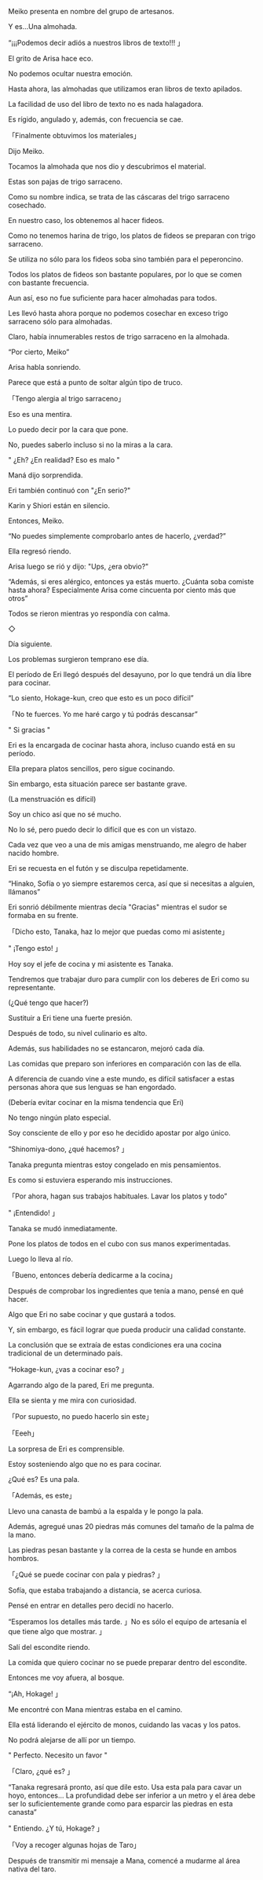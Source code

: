 
Meiko presenta en nombre del grupo de artesanos.

Y es…Una almohada.

“¡¡¡Podemos decir adiós a nuestros libros de texto!!! 」

El grito de Arisa hace eco.

No podemos ocultar nuestra emoción.

Hasta ahora, las almohadas que utilizamos eran libros de texto apilados.

La facilidad de uso del libro de texto no es nada halagadora.

Es rígido, angulado y, además, con frecuencia se cae.

「Finalmente obtuvimos los materiales」

Dijo Meiko.

Tocamos la almohada que nos dio y descubrimos el material.

Estas son pajas de trigo sarraceno.

Como su nombre indica, se trata de las cáscaras del trigo sarraceno cosechado.

En nuestro caso, los obtenemos al hacer fideos.

Como no tenemos harina de trigo, los platos de fideos se preparan con trigo sarraceno.

Se utiliza no sólo para los fideos soba sino también para el peperoncino.

Todos los platos de fideos son bastante populares, por lo que se comen con bastante frecuencia.

Aun así, eso no fue suficiente para hacer almohadas para todos.

Les llevó hasta ahora porque no podemos cosechar en exceso trigo sarraceno sólo para almohadas.

Claro, había innumerables restos de trigo sarraceno en la almohada.

“Por cierto, Meiko”

Arisa habla sonriendo.

Parece que está a punto de soltar algún tipo de truco.

「Tengo alergia al trigo sarraceno」

Eso es una mentira.

Lo puedo decir por la cara que pone.

No, puedes saberlo incluso si no la miras a la cara.

" ¿Eh? ¿En realidad? Eso es malo "

Maná dijo sorprendida.

Eri también continuó con "¿En serio?"

Karin y Shiori están en silencio.

Entonces, Meiko.

“No puedes simplemente comprobarlo antes de hacerlo, ¿verdad?”

Ella regresó riendo.

Arisa luego se rió y dijo: "Ups, ¿era obvio?"

“Además, si eres alérgico, entonces ya estás muerto. ¿Cuánta soba comiste hasta ahora? Especialmente Arisa come cincuenta por ciento más que otros”

Todos se rieron mientras yo respondía con calma.

◇

Día siguiente.

Los problemas surgieron temprano ese día.

El período de Eri llegó después del desayuno, por lo que tendrá un día libre para cocinar.

“Lo siento, Hokage-kun, creo que esto es un poco difícil”

「No te fuerces. Yo me haré cargo y tú podrás descansar”

" Si gracias "

Eri es la encargada de cocinar hasta ahora, incluso cuando está en su período.

Ella prepara platos sencillos, pero sigue cocinando.

Sin embargo, esta situación parece ser bastante grave.

(La menstruación es difícil)

Soy un chico así que no sé mucho.

No lo sé, pero puedo decir lo difícil que es con un vistazo.

Cada vez que veo a una de mis amigas menstruando, me alegro de haber nacido hombre.

Eri se recuesta en el futón y se disculpa repetidamente.

“Hinako, Sofía o yo siempre estaremos cerca, así que si necesitas a alguien, llámanos”

Eri sonrió débilmente mientras decía "Gracias" mientras el sudor se formaba en su frente.

「Dicho esto, Tanaka, haz lo mejor que puedas como mi asistente」

" ¡Tengo esto! 」

Hoy soy el jefe de cocina y mi asistente es Tanaka.

Tendremos que trabajar duro para cumplir con los deberes de Eri como su representante.

(¿Qué tengo que hacer?)

Sustituir a Eri tiene una fuerte presión.

Después de todo, su nivel culinario es alto.

Además, sus habilidades no se estancaron, mejoró cada día.

Las comidas que preparo son inferiores en comparación con las de ella.

A diferencia de cuando vine a este mundo, es difícil satisfacer a estas personas ahora que sus lenguas se han engordado.

(Debería evitar cocinar en la misma tendencia que Eri)

No tengo ningún plato especial.

Soy consciente de ello y por eso he decidido apostar por algo único.

“Shinomiya-dono, ¿qué hacemos? 」

Tanaka pregunta mientras estoy congelado en mis pensamientos.

Es como si estuviera esperando mis instrucciones.

「Por ahora, hagan sus trabajos habituales. Lavar los platos y todo”

" ¡Entendido! 」

Tanaka se mudó inmediatamente.

Pone los platos de todos en el cubo con sus manos experimentadas.

Luego lo lleva al río.

「Bueno, entonces debería dedicarme a la cocina」

Después de comprobar los ingredientes que tenía a mano, pensé en qué hacer.

Algo que Eri no sabe cocinar y que gustará a todos.

Y, sin embargo, es fácil lograr que pueda producir una calidad constante.

La conclusión que se extraía de estas condiciones era una cocina tradicional de un determinado país.

“Hokage-kun, ¿vas a cocinar eso? 」

Agarrando algo de la pared, Eri me pregunta.

Ella se sienta y me mira con curiosidad.

「Por supuesto, no puedo hacerlo sin este」

「Eeeh」

La sorpresa de Eri es comprensible.

Estoy sosteniendo algo que no es para cocinar.

¿Qué es? Es una pala.

「Además, es este」

Llevo una canasta de bambú a la espalda y le pongo la pala.

Además, agregué unas 20 piedras más comunes del tamaño de la palma de la mano.

Las piedras pesan bastante y la correa de la cesta se hunde en ambos hombros.

「¿Qué se puede cocinar con pala y piedras? 」

Sofía, que estaba trabajando a distancia, se acerca curiosa.

Pensé en entrar en detalles pero decidí no hacerlo.

“Esperamos los detalles más tarde. 」No es sólo el equipo de artesanía el que tiene algo que mostrar. 」

Salí del escondite riendo.

La comida que quiero cocinar no se puede preparar dentro del escondite.

Entonces me voy afuera, al bosque.

“¡Ah, Hokage! 」

Me encontré con Mana mientras estaba en el camino.

Ella está liderando el ejército de monos, cuidando las vacas y los patos.

No podrá alejarse de allí por un tiempo.

" Perfecto. Necesito un favor "

「Claro, ¿qué es? 」

“Tanaka regresará pronto, así que dile esto. Usa esta pala para cavar un hoyo, entonces… La profundidad debe ser inferior a un metro y el área debe ser lo suficientemente grande como para esparcir las piedras en esta canasta”

" Entiendo. ¿Y tú, Hokage? 」

「Voy a recoger algunas hojas de Taro」

Después de transmitir mi mensaje a Mana, comencé a mudarme al área nativa del taro.